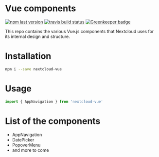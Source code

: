 # Vue components

[![npm last version](https://img.shields.io/npm/v/nextcloud-vue.svg?style=flat-square)](https://www.npmjs.com/package/nextcloud-vue)
[![travis build status](https://img.shields.io/travis/com/nextcloud/vue-components/master.svg?style=flat-square)](https://travis-ci.com/nextcloud/vue-components)
[![Greenkeeper badge](https://badges.greenkeeper.io/skjnldsv/vue-components.svg)](https://greenkeeper.io/)

This repo contains the various Vue.js components that Nextcloud uses for its internal design and structure.

# Installation

```sh
npm i --save nextcloud-vue
```

# Usage
```js
import { AppNavigation } from 'nextcloud-vue'
```

# List of the components
- AppNavigation
- DatePicker
- PopoverMenu
- and more to come
